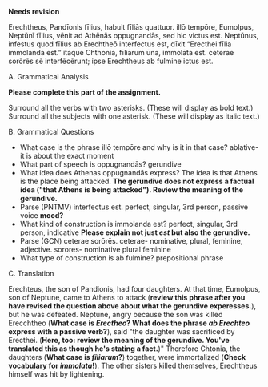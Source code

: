 **Needs revision**



Erechtheus, Pandīonis fīlius, habuit fīliās quattuor. illō tempōre, Eumolpus, Neptūnī fīlius, vēnit ad Athēnās oppugnandās, sed hic victus est. Neptūnus, infestus quod fīlius ab Erechtheō interfectus est, dīxit “Erecthei fīlia immolanda est.” itaque Chthonia, fīliārum ūna, immolāta est. ceterae sorōrēs sē interfēcērunt; ipse Erechtheus ab fulmine ictus est.

A. Grammatical Analysis

**Please complete this part of the assignment.**

Surround all the verbs with two asterisks. (These will display as bold text.) Surround all the subjects with one asterisk. (These will display as italic text.)

B. Grammatical Questions

- What case is the phrase illō tempōre and why is it in that case?
ablative- it is about the exact moment
- What part of speech is oppugnandās?
gerundive
- What idea does Athenas oppugnandās express? The idea is that Athens is the place being attacked. **The gerundive does not express a factual idea ("that Athens is being attacked"). Review the meaning of the gerundive.**
- Parse (PNTMV) interfectus est. perfect, singular, 3rd person, passive voice  **mood?**
- What kind of construction is immolanda est? perfect, singular, 3rd person, indicative  **Please explain not just *est* but also the gerundive.**
- Parse (GCN) ceterae sorōrēs. ceterae- nominative, plural, feminine, adjective.  sorores- nominative plural feminine
- What type of construction is ab fulmine? prepositional phrase

C. Translation

Erechteus, the son of Pandionis, had four daughters. At that time, Eumolpus, son of Neptune, came to Athens to attack (**review this phrase after you have revised the question above about what the gerundive experesses.**), but he was defeated. Neptune, angry because the son was killed Erecchtheo (**What case is *Erectheo*?  What does the phrase *ab Erechteo* express with a passive verb?**), said "the daughter was sacrificed by Erecthei. (**Here, too:  review the meaning of the gerundive.  You've translated this as though he's stating a fact.**)" Therefore Chtonia, the daughters (**What case is *filiarum*?**) together, were immortalized (**Check vocabulary for *immolata*!**). The other sisters killed themselves, Erechtheus himself was hit by lightening.
